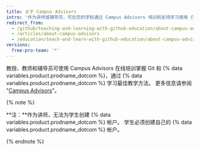```yaml
---
title: 关于 Campus Advisors
intro: '作为讲师或辅导员，可在您的学校通过 Campus Advisors 培训和支持学习使用 {% data variables.product.prodname_dotcom %}。'
redirect_from:
  - /github/teaching-and-learning-with-github-education/about-campus-advisors
  - /articles/about-campus-advisors
  - /education/teach-and-learn-with-github-education/about-campus-advisors
versions:
  free-pro-team: '*'
---
```

教授、教师和辅导员可使用 Campus Advisors 在线培训掌握 Git 和 {% data variables.product.prodname_dotcom %}，通过 {% data variables.product.prodname_dotcom %} 学习最佳教学方法。  更多信息请参阅 "[Campus Advisors](https://education.github.com/teachers/advisors)"。

{% note %}

**注：**作为讲师，无法为学生创建 {% data variables.product.prodname_dotcom %} 帐户。 学生必须创建自己的 {% data variables.product.prodname_dotcom %} 帐户。

{% endnote %}
